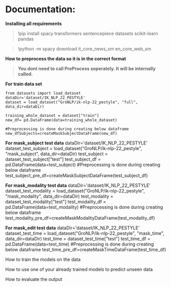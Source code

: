 # Documentation:

<b>Installing all requirements </b>
>!pip install spacy transformers sentencepiece datasets scikit-learn pandas

>!python -m spacy download it_core_news_sm en_core_web_sm

<b>How to preprocess the data so it is in the correct format </b>
>**You dont need to call PreProcess seperately. It will be internally called.**
><div>
    
<b>For train data set</b>

    from datasets import load_dataset
    dataDir='dataset/IK_NLP_22_PESTYLE'
    dataset = load_dataset("GroNLP/ik-nlp-22_pestyle", "full", data_dir=dataDir)
    
    training_whole_dataset = dataset["train"]
    new_df= pd.DataFrame(data=training_whole_dataset)

    #Preprocessing is done during creating below dataframe   
    new_dfSubjects=createMaskSubjectDataFrame(new_df)


<b>For mask_subject test data</b>
    dataDir='dataset/IK_NLP_22_PESTYLE'
    dataset_test_subject = load_dataset("GroNLP/ik-nlp-22_pestyle", "mask_subject", data_dir=dataDir)
    test_subject = dataset_test_subject["test"]
    test_subject_df = pd.DataFrame(data=test_subject)
    #Preprocessing is done during creating below dataframe 
    test_subject_pre_df=createMaskSubjectDataFrame(test_subject_df)

<b>For mask_modality test data</b>
    dataDir='dataset/IK_NLP_22_PESTYLE'
    dataset_test_modality = load_dataset("GroNLP/ik-nlp-22_pestyle", "mask_modality", data_dir=dataDir)
    test_modality = dataset_test_modality["test"]
    test_modality_df = pd.DataFrame(data=test_modality)
    #Preprocessing is done during creating below dataframe 
    test_modality_pre_df=createMaskModalityDataFrame(test_modality_df)

<b>For mask_edit test data</b>
    dataDir='dataset/IK_NLP_22_PESTYLE'
    dataset_test_time = load_dataset("GroNLP/ik-nlp-22_pestyle", "mask_time", data_dir=dataDir)
    test_time = dataset_test_time["test"]
    test_time_df = pd.DataFrame(data=test_time)
    #Preprocessing is done during creating below dataframe 
    test_time_pre_df=createMaskTimeDataFrame(test_time_df)


  </div>
   

How to train the models on the data 

How to use one of your already trained models to predict unseen data 

How to evaluate the output 
